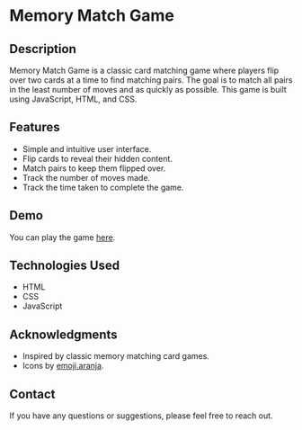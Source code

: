 # Memory Match Game

## Description

Memory Match Game is a classic card matching game where players flip over two cards at a time to find matching pairs. The goal is to match all pairs in the least number of moves and as quickly as possible. This game is built using JavaScript, HTML, and CSS.

## Features

- Simple and intuitive user interface.
- Flip cards to reveal their hidden content.
- Match pairs to keep them flipped over.
- Track the number of moves made.
- Track the time taken to complete the game.

## Demo

You can play the game [here](https://anastacodes.github.io/MemoryMatchGame/).

## Technologies Used

- HTML
- CSS
- JavaScript

## Acknowledgments

- Inspired by classic memory matching card games.
- Icons by [emoji.aranja](https://emoji.aranja.com/).

## Contact

If you have any questions or suggestions, please feel free to reach out.
